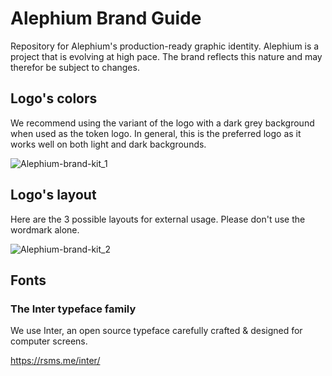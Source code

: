 # Alephium Brand Guide
Repository for Alephium's production-ready graphic identity. Alephium is a project that is evolving at high pace. The brand reflects this nature and may therefor be subject to changes.

## Logo's colors

We recommend using the variant of the logo with a dark grey background when used as the token logo. In general, this is the preferred logo as it works well on both light and dark backgrounds.

![Alephium-brand-kit_1](https://github.com/user-attachments/assets/1aaacfee-3257-4452-b078-1d3c767b0583)


## Logo's layout

Here are the 3 possible layouts for external usage. Please don't use the wordmark alone.

![Alephium-brand-kit_2](https://github.com/user-attachments/assets/4f9ce375-0e63-474e-b01b-afd7c4d01e41)


## Fonts

### The Inter typeface family
We use Inter, an open source typeface carefully crafted & designed for computer screens.

https://rsms.me/inter/
